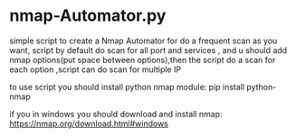 # nmap-Automator.py
simple script to create a Nmap Automator for do a frequent scan as you want, script by default do scan for all port and services , and u should add nmap options(put space between options),then the script do a scan for each option  ,script can do scan for multiple IP

to use script you should install python nmap module:
pip install python-nmap

if you in windows you should download and install nmap:
https://nmap.org/download.html#windows
